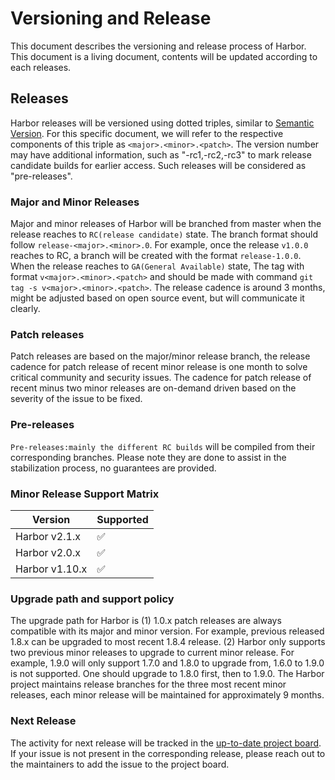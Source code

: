 # Versioning and Release
This document describes the versioning and release process of Harbor. This document is a living document, contents will be updated according to each releases.

## Releases
Harbor releases will be versioned using dotted triples, similar to [Semantic Version](http://semver.org/). For this specific document, we will refer to the respective components of this triple as `<major>.<minor>.<patch>`. The version number may have additional information, such as "-rc1,-rc2,-rc3" to mark release candidate builds for earlier access. Such releases will be considered as "pre-releases".

### Major and Minor Releases
Major and minor releases of Harbor will be branched from master when the release reaches to `RC(release candidate)` state. The branch format should follow `release-<major>.<minor>.0`. For example, once the release `v1.0.0` reaches to RC, a branch will be created with the format `release-1.0.0`. When the release reaches to `GA(General Available)` state, The tag with format `v<major>.<minor>.<patch>` and should be made with command `git tag -s v<major>.<minor>.<patch>`. The release cadence is around 3 months, might be adjusted based on open source event, but will communicate it clearly.

### Patch releases
Patch releases are based on the major/minor release branch, the release cadence for patch release of recent minor release is one month to solve critical community and security issues. The cadence for patch release of recent minus two minor releases are on-demand driven based on the severity of the issue to be fixed.

### Pre-releases
`Pre-releases:mainly the different RC builds` will be compiled from their corresponding branches. Please note they are done to assist in the stabilization process, no guarantees are provided.

### Minor Release Support Matrix
| Version | Supported          |
| ------- | ------------------ |
| Harbor v2.1.x   | :white_check_mark: |
| Harbor v2.0.x   | :white_check_mark: |
| Harbor v1.10.x   | :white_check_mark: |

### Upgrade path and support policy
The upgrade path for Harbor is (1) 1.0.x patch releases are always compatible with its major and minor version. For example, previous released 1.8.x can be upgraded to most recent 1.8.4 release. (2) Harbor only supports two previous minor releases to upgrade to current minor release. For example, 1.9.0 will only support 1.7.0 and 1.8.0 to upgrade from, 1.6.0 to 1.9.0 is not supported. One should upgrade to 1.8.0 first, then to 1.9.0.
The Harbor project maintains release branches for the three most recent minor releases, each minor release will be maintained for approximately 9 months.

### Next Release
The activity for next release will be tracked in the [up-to-date project board](https://github.com/orgs/goharbor/projects/1). If your issue is not present in the corresponding release, please reach out to the maintainers to add the issue to the project board.
